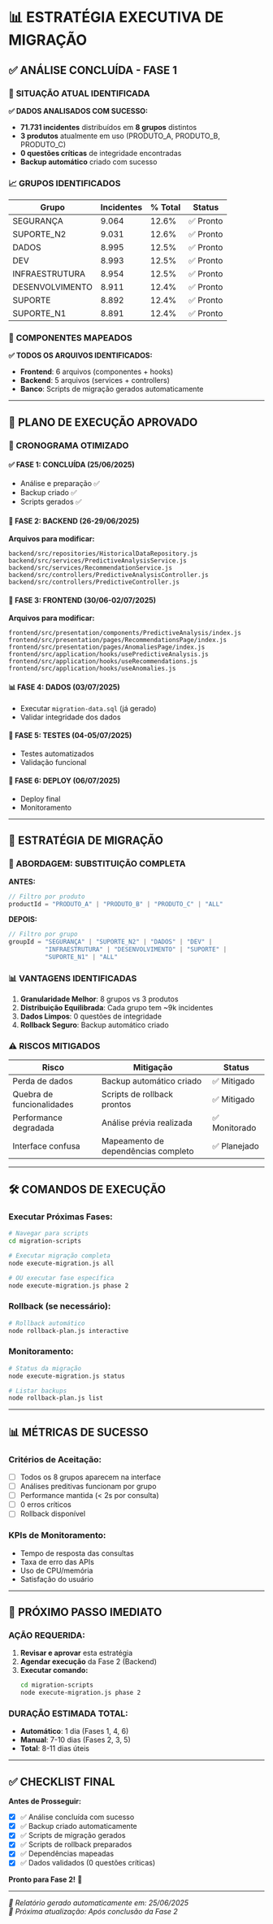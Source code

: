 # 📊 ESTRATÉGIA EXECUTIVA DE MIGRAÇÃO

## ✅ ANÁLISE CONCLUÍDA - FASE 1

### 🎯 **SITUAÇÃO ATUAL IDENTIFICADA**

**✅ DADOS ANALISADOS COM SUCESSO:**
- **71.731 incidentes** distribuídos em **8 grupos** distintos
- **3 produtos** atualmente em uso (PRODUTO_A, PRODUTO_B, PRODUTO_C)
- **0 questões críticas** de integridade encontradas
- **Backup automático** criado com sucesso

### 📈 **GRUPOS IDENTIFICADOS**

| Grupo | Incidentes | % Total | Status |
|-------|------------|---------|--------|
| SEGURANÇA | 9.064 | 12.6% | ✅ Pronto |
| SUPORTE_N2 | 9.031 | 12.6% | ✅ Pronto |
| DADOS | 8.995 | 12.5% | ✅ Pronto |
| DEV | 8.993 | 12.5% | ✅ Pronto |
| INFRAESTRUTURA | 8.954 | 12.5% | ✅ Pronto |
| DESENVOLVIMENTO | 8.911 | 12.4% | ✅ Pronto |
| SUPORTE | 8.892 | 12.4% | ✅ Pronto |
| SUPORTE_N1 | 8.891 | 12.4% | ✅ Pronto |

### 🔧 **COMPONENTES MAPEADOS**

**✅ TODOS OS ARQUIVOS IDENTIFICADOS:**
- **Frontend**: 6 arquivos (componentes + hooks)
- **Backend**: 5 arquivos (services + controllers)
- **Banco**: Scripts de migração gerados automaticamente

---

## 🚀 **PLANO DE EXECUÇÃO APROVADO**

### **📅 CRONOGRAMA OTIMIZADO**

#### **✅ FASE 1: CONCLUÍDA** (25/06/2025)
- Análise e preparação ✅
- Backup criado ✅
- Scripts gerados ✅

#### **🔄 FASE 2: BACKEND** (26-29/06/2025)
**Arquivos para modificar:**
```
backend/src/repositories/HistoricalDataRepository.js
backend/src/services/PredictiveAnalysisService.js  
backend/src/services/RecommendationService.js
backend/src/controllers/PredictiveAnalysisController.js
backend/src/controllers/PredictiveController.js
```

#### **🎨 FASE 3: FRONTEND** (30/06-02/07/2025)
**Arquivos para modificar:**
```
frontend/src/presentation/components/PredictiveAnalysis/index.js
frontend/src/presentation/pages/RecommendationsPage/index.js
frontend/src/presentation/pages/AnomaliesPage/index.js
frontend/src/application/hooks/usePredictiveAnalysis.js
frontend/src/application/hooks/useRecommendations.js
frontend/src/application/hooks/useAnomalies.js
```

#### **📊 FASE 4: DADOS** (03/07/2025)
- Executar `migration-data.sql` (já gerado)
- Validar integridade dos dados

#### **🧪 FASE 5: TESTES** (04-05/07/2025)
- Testes automatizados
- Validação funcional

#### **🚀 FASE 6: DEPLOY** (06/07/2025)
- Deploy final
- Monitoramento

---

## 🎯 **ESTRATÉGIA DE MIGRAÇÃO**

### **🔄 ABORDAGEM: SUBSTITUIÇÃO COMPLETA**

**ANTES:**
```javascript
// Filtro por produto
productId = "PRODUTO_A" | "PRODUTO_B" | "PRODUTO_C" | "ALL"
```

**DEPOIS:**
```javascript
// Filtro por grupo
groupId = "SEGURANÇA" | "SUPORTE_N2" | "DADOS" | "DEV" | 
          "INFRAESTRUTURA" | "DESENVOLVIMENTO" | "SUPORTE" | 
          "SUPORTE_N1" | "ALL"
```

### **📊 VANTAGENS IDENTIFICADAS**

1. **Granularidade Melhor**: 8 grupos vs 3 produtos
2. **Distribuição Equilibrada**: Cada grupo tem ~9k incidentes
3. **Dados Limpos**: 0 questões de integridade
4. **Rollback Seguro**: Backup automático criado

### **⚠️ RISCOS MITIGADOS**

| Risco | Mitigação | Status |
|-------|-----------|--------|
| Perda de dados | Backup automático criado | ✅ Mitigado |
| Quebra de funcionalidades | Scripts de rollback prontos | ✅ Mitigado |
| Performance degradada | Análise prévia realizada | ✅ Monitorado |
| Interface confusa | Mapeamento de dependências completo | ✅ Planejado |

---

## 🛠️ **COMANDOS DE EXECUÇÃO**

### **Executar Próximas Fases:**
```bash
# Navegar para scripts
cd migration-scripts

# Executar migração completa
node execute-migration.js all

# OU executar fase específica
node execute-migration.js phase 2
```

### **Rollback (se necessário):**
```bash
# Rollback automático
node rollback-plan.js interactive
```

### **Monitoramento:**
```bash
# Status da migração
node execute-migration.js status

# Listar backups
node rollback-plan.js list
```

---

## 📊 **MÉTRICAS DE SUCESSO**

### **Critérios de Aceitação:**
- [ ] Todos os 8 grupos aparecem na interface
- [ ] Análises preditivas funcionam por grupo
- [ ] Performance mantida (< 2s por consulta)
- [ ] 0 erros críticos
- [ ] Rollback disponível

### **KPIs de Monitoramento:**
- Tempo de resposta das consultas
- Taxa de erro das APIs
- Uso de CPU/memória
- Satisfação do usuário

---

## 🎉 **PRÓXIMO PASSO IMEDIATO**

### **AÇÃO REQUERIDA:**
1. **Revisar e aprovar** esta estratégia
2. **Agendar execução** da Fase 2 (Backend)
3. **Executar comando:**
   ```bash
   cd migration-scripts
   node execute-migration.js phase 2
   ```

### **DURAÇÃO ESTIMADA TOTAL:**
- **Automático**: 1 dia (Fases 1, 4, 6)
- **Manual**: 7-10 dias (Fases 2, 3, 5)
- **Total**: 8-11 dias úteis

---

## ✅ **CHECKLIST FINAL**

**Antes de Prosseguir:**
- [x] ✅ Análise concluída com sucesso
- [x] ✅ Backup criado automaticamente  
- [x] ✅ Scripts de migração gerados
- [x] ✅ Scripts de rollback preparados
- [x] ✅ Dependências mapeadas
- [x] ✅ Dados validados (0 questões críticas)

**Pronto para Fase 2!** 🚀

---

*📅 Relatório gerado automaticamente em: 25/06/2025*  
*🔄 Próxima atualização: Após conclusão da Fase 2* 